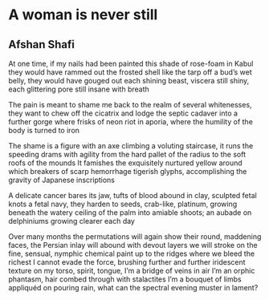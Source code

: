# A woman is never still
## Afshan Shafi
At one time,
if my nails had been painted
this shade of rose-foam in Kabul
they would have rammed
out the frosted shell
like the tarp off
a bud’s wet belly,
they would have gouged out
each shining beast,
viscera still shiny,
each glittering pore
still insane
with breath

The pain is meant
to shame me back to the realm
of several whitenesses,
they want to chew off
the cicatrix and lodge the
septic cadaver
into a further gorge where frisks
of neon riot in aporia,
where the humility
of the body is turned to iron

The shame is a
figure with an axe
climbing a voluting staircase,
it runs the speeding drams
with agility
from the hard pallet of the
radius to the soft roofs
of the mounds
It famishes
the exquisitely nurtured
yellow
around which
breakers of scarp
hemorrhage
tigerish
glyphs, accomplishing
the gravity of
Japanese inscriptions

A delicate cancer
bares its jaw,
tufts of blood
abound
in clay,
sculpted
fetal knots
a fetal navy,
they harden to seeds,
crab-like, platinum,
growing beneath the
watery ceiling of the palm
into amiable shoots;
an aubade on delphiniums
growing clearer each day

Over many months
the permutations will again
show their round, maddening
faces,
the Persian inlay
will abound
with devout layers
we will stroke on
the fine, sensual, nymphic
chemical
paint up to the ridges where we bleed the richest
I cannot evade the force, brushing
further and further
iridescent texture
on my torso, spirit,
tongue,
I’m a
bridge of veins
in air
I’m an orphic phantasm, hair
combed through with
stalactites
I’m a bouquet
of limbs appliquéd
on pouring rain,
what can the spectral evening muster
in lament?